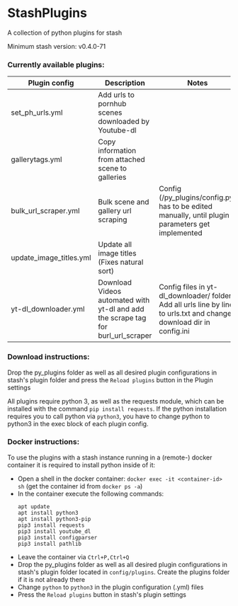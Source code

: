 # StashPlugins
A collection of python plugins for stash

Minimum stash version: v0.4.0-71

### Currently available plugins:

Plugin config           | Description                                         | Notes
----------------------- | --------------------------------------------------- | --------
set_ph_urls.yml         | Add urls to pornhub scenes downloaded by Youtube-dl |
gallerytags.yml         | Copy information from attached scene to galleries   |
bulk_url_scraper.yml    | Bulk scene and gallery url scraping                 | Config (/py_plugins/config.py) has to be edited manually, until plugin parameters get implemented
update_image_titles.yml | Update all image titles (Fixes natural sort)        |
yt-dl_downloader.yml    | Download Videos automated with yt-dl and add the scrape tag for burl_url_scraper | Config files in yt-dl_downloader/ folder. Add all urls line by line to urls.txt and change download dir in config.ini |
    
### Download instructions:
Drop the py_plugins folder as well as all desired plugin configurations in stash's plugin folder
and press the `Reload plugins` button in the Plugin settings

All plugins require python 3, as well as the requests module, which can be installed with the command `pip install requests`.
If the python installation requires you to call python via `python3`, you have to change python to python3 in the exec block of each plugin config.


### Docker instructions:
To use the plugins with a stash instance running in a (remote-) docker container it is required to install python inside of it:
- Open a shell in the docker container: `docker exec -it <container-id> sh` (get the container id from `docker ps -a`)
- In the container execute the following commands:
    ```shell
    apt update
    apt install python3
    apt install python3-pip
    pip3 install requests
    pip3 install youtube_dl
    pip3 install configparser
    pip3 install pathlib
    ```
- Leave the container via `Ctrl+P,Ctrl+Q`
- Drop the py_plugins folder as well as all desired plugin configurations in stash's plugin folder located in `config/plugins`. Create the plugins folder if it is not already there
- Change `python` to `python3` in the plugin configuration (.yml) files
- Press the `Reload plugins` button in stash's plugin settings
